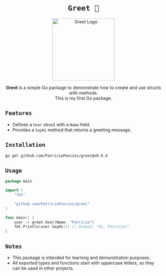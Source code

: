 <div align="center">

# `Greet 👋`
<img src="https://i.imgur.com/riT59a4.png" alt="Greet Logo" width="200"/>

**Greet** is a simple Go package to demonstrate how to create and use structs with methods.  
This is my first Go package.

</div>

## `Features`
- Defines a `User` struct with a `Name` field.
- Provides a `SayHi` method that returns a greeting message.

## `Installation`
```bash
go get github.com/PatricioPoncini/greet@v0.0.4
```

## `Usage`
```go
package main

import (
	"fmt"

	"github.com/PatricioPoncini/greet"
)

func main() {
	user := greet.User{Name: "Patricio"}
	fmt.Println(user.SayHi()) // Output: "Hi, Patricio!"
}
```

## `Notes`
- This package is intended for learning and demonstration purposes.
- All exported types and functions start with uppercase letters, so they can be used in other projects.